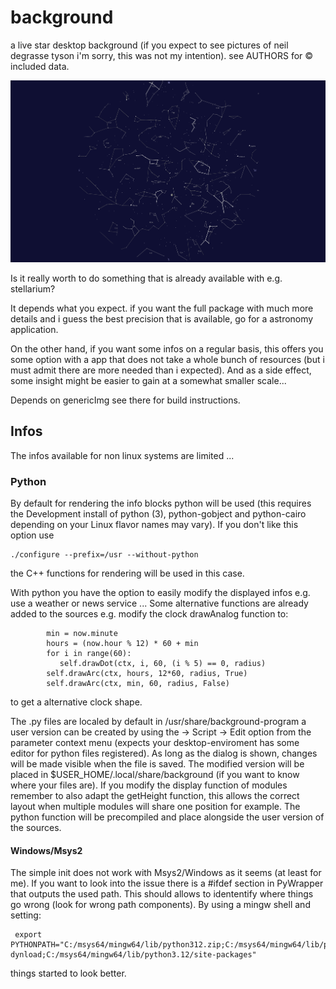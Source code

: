 # background
a live star desktop background
(if you expect to see pictures of neil degrasse tyson i'm sorry,
this was not my intention).
see AUTHORS for &copy; included data.

![Background](background.png "background")


Is it really worth to do something that is already available
with e.g. stellarium?

It depends what you expect.
if you want the full package with much more details and
i guess the best precision that is available,
go for a astronomy application.

On the other hand, if you want some infos on a regular basis,
this offers you some option with a app that does
not take a whole bunch of resources
(but i must admit there are more needed than i expected).
And as a side effect, some insight might be easier to gain
at a somewhat smaller scale...

Depends on genericImg see there for build instructions.

## Infos

The infos available for non linux systems are limited ...

### Python

By default for rendering the info blocks python will be used
(this requires the Development install of python (3), python-gobject and python-cairo
depending on your Linux flavor names may vary).
If you don't like this option use
```
./configure --prefix=/usr --without-python
```
the C++ functions for rendering will be used in this case.

With python you have the option to easily
modify the displayed infos e.g. use a weather or news service ...
Some alternative functions are already added to the sources
e.g. modify the clock drawAnalog function to:
```
        min = now.minute
        hours = (now.hour % 12) * 60 + min
        for i in range(60):
           self.drawDot(ctx, i, 60, (i % 5) == 0, radius)
        self.drawArc(ctx, hours, 12*60, radius, True)
        self.drawArc(ctx, min, 60, radius, False)
```
to get a alternative clock shape.

The .py files are localed by default in /usr/share/background-program
a user version can be created
by using the -> Script -> Edit option from the parameter context menu
(expects your desktop-enviroment has some editor for python files registered).
As long as the dialog is shown,
changes will be made visible when the file is saved.
The modified version will be placed in $USER_HOME/.local/share/background
(if you want to know where your files are).
If you modify the display function of modules remember to also
adapt the getHeight function, this allows
the correct layout when multiple modules will share
one position for example.
The python function will be precompiled
and place alongside the user version of the sources.

#### Windows/Msys2

The simple init does not work with Msys2/Windows as it seems (at least for me).
If you want to look into the issue there is a #ifdef section in PyWrapper
that outputs the used path. This should allows to idententify where things go wrong
(look for wrong path components).
By using a mingw shell and setting:
```
 export PYTHONPATH="C:/msys64/mingw64/lib/python312.zip;C:/msys64/mingw64/lib/python3.12;C:/msys64/mingw64/lib/python3.12/lib-dynload;C:/msys64/mingw64/lib/python3.12/site-packages"
```
things started to look better.
